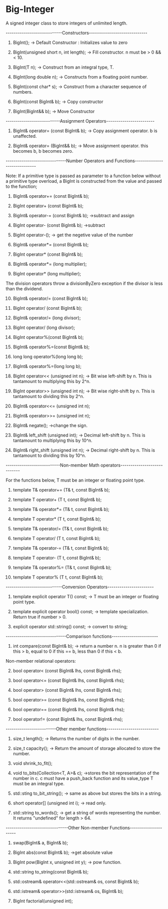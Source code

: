 # Big-Integer
A signed integer class to store integers of unlimited length.

----------------------------Constructors-----------------------------
1) BigInt(); -> Default Constructor : Initializes value to zero

2) BigInt(unsigned short n, int length); -> Fill constructor. n must be > 0 && < 10.

3) BigInt(T n); -> Construct from an integral type, T.

4) BigInt(long double n); -> Constructs from a floating point number.

5) BigInt(const char* s); -> Construct from a character sequence of numbers.

6) BigInt(const BigInt& b); -> Copy constructor

7) BigInt(BigInt&& b); -> Move Constructor

---------------------------Assignment Operators------------------------
1) BigInt& operator= (const BigInt& b); -> Copy assignment operator. b is unaffected.

2) BigInt& operator= (BigInt&& b); -> Move assignment operator. this becomes b, b becomes zero.

------------------------------Number Operators and Functions-----------------------------

Note: If a primitive type is passed as parameter to a function below without a primitive type overload, a BigInt is constructed from the value and passed to the function;

1) BigInt& operator+= (const BigInt& b);

2) BigInt operator+ (const BigInt& b);

3) BigInt& operator-= (const BigInt& b); ->subtract and assign

4) BigInt operator- (const BigInt& b); ->subtract

5) BigInt operator-(); -> get the negetive value of the number

6) BigInt& operator*= (const BigInt& b);

7) BigInt operator* (const BigInt& b);

8) BigInt& operator*= (long  multiplier);

9) BigInt operator* (long  multiplier);

The division operators throw a divisionByZero exception if the divisor is less than the dividend.

10) BigInt& operator/= (const BigInt& b);

11) BigInt operator/ (const BigInt& b);

12) BigInt& operator/= (long divisor);

13) BigInt operator/ (long divisor);

14) BigInt operator%(const BigInt& b);

15) BigInt& operator%=(const BigInt& b);

16) long long operator%(long long b);

17) BigInt& operator%=(long long b);

18) BigInt operator<< (unsigned int n); -> Bit wise left-shift by n. This is tantamount to multiplying this by 2^n.

19) BigInt operator>> (unsigned int n); -> Bit wise right-shift by n. This is tantamount to dividing this by 2^n.

20) BigInt& operator<<= (unsigned int n);

21) BigInt& operator>>= (unsigned int n);

22) BigInt& negate(); ->change the sign.

22) BigInt& left_shift (unsigned int); -> Decimal left-shift by n. This is tantamount to multiplying this by 10^n.

23) BigInt& right_shift (unsigned int n); -> Decimal right-shift by n. This is tantamount to dividing this by 10^n.

---------------------------Non-member Math operators----------------------------

For the functions below, T must be an integer or floating point type.

1) template<typename T> T& operator+= (T& t, const BigInt& b);

2) template<typename T> T operator+ (T t, const BigInt& b);

3) template<typename T> T& operator*= (T& t, const BigInt& b);

4) template<typename T> T operator* (T t, const BigInt& b);

5) template<typename T> T& operator/= (T& t, const BigInt& b);

6) template<typename T> T operator/ (T t, const BigInt& b);

3) template<typename T> T& operator-= (T& t, const BigInt& b);

4) template<typename T> T operator- (T t, const BigInt& b);
  
5) template<typename T> T& operator%= (T& t, const BigInt& b);

6) template<typename T> T operator% (T t, const BigInt& b);
  
----------------------------Conversion Operators-----------------------
1) template<typename T> explicit operator T() const;  -> T must be an integer or floating point type.
  
2) template<bool> explicit operator bool() const; -> template specialization. Return true if number > 0.
  
3) explicit operator std::string() const; -> convert to string;
  
------------------------------Comparison functions-----------------------
1) int compare(const BigInt& b); -> return a number n. n is greater than 0 if this > b, equal to 0 if this == b, less than 0 if this < b.

Non-member relational operators:

2) bool operator< (const BigInt& lhs, const BigInt& rhs);

3) bool operator<= (const BigInt& lhs, const BigInt& rhs);

4) bool operator> (const BigInt& lhs, const BigInt& rhs);

5) bool operator>= (const BigInt& lhs, const BigInt& rhs);

6) bool operator== (const BigInt& lhs, const BigInt& rhs);

7) bool operator!= (const BigInt& lhs, const BigInt& rhs);

-------------------------Other member functions--------------------------
1) size_t length(); -> Returns the number of digits in the number.

2) size_t capacity(); -> Return the amount of storage allocated to store the number.

3) void shrink_to_fit();

4) void to_bits(Collection<T, A>& c); ->stores the bit representation of the number in c. c must have a push_back function and its value_type T must be an integral type.

5) std::sting to_bit_string(); -> same as above but stores the bits in a string.

6) short operator[] (unsigned int i); -> read only.

7) std::string to_words(); -> get a string of words representing the number. It returns "undefined" for length > 64.

-------------------------------Other Non-member Functions---------------------
1) swap(BigInt& a, BigInt& b);

2) BigInt abs(const BigInt& b); ->get absolute value

3) BigInt pow(BigInt x, unsigned int y); -> pow function.

4) std::string to_string(const BigInt& b);

5) std::ostream& operator<<(std::ostream& os, const BigInt& b);

6) std::istream& operator>>(std::istream& os, BigInt& b);

7) BigInt factorial(unsigned int);
